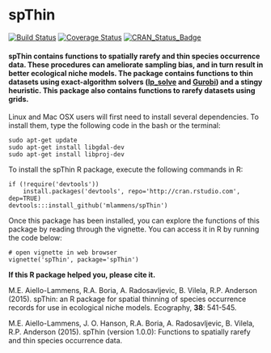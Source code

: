 spThin
============

[![Build Status](https://travis-ci.org/paleo13/spThin.svg?branch=master)](https://travis-ci.org/paleo13/spThin)
[![Coverage Status](https://codecov.io/github/paleo13/spThin/coverage.svg?branch=master)](https://codecov.io/github/paleo13/spThin?branch=master)
[![CRAN_Status_Badge](http://www.r-pkg.org/badges/version/spThin)](http://cran.r-project.org/package=spThin)

#### spThin contains functions to spatially rarefy and thin species occurrence data. These procedures can ameliorate sampling bias, and in turn result in better ecological niche models. The package contains functions to thin datasets using exact-algorithm solvers ([lp_solve](http://lpsolve.sourceforge.net/) and [Gurobi](http://www.gurobi.com/)) and a stingy heuristic. This package also contains functions to rarefy datasets using grids.

Linux and Mac OSX users will first need to install several dependencies. To install them, type the following code in the bash or the terminal:

```
sudo apt-get update
sudo apt-get install libgdal-dev
sudo apt-get install libproj-dev
```

To install the spThin R package, execute the following commands in R:

```
if (!require('devtools'))
	install.packages('devtools', repo='http://cran.rstudio.com', dep=TRUE)
devtools:::install_github('mlammens/spThin')
```

Once this package has been installed, you can explore the functions of this package by reading through the vignette. You can access it in R by running the code below:

```
# open vignette in web browser
vignette('spThin', package='spThin')
```

**If this R package helped you, please cite it.**

M.E. Aiello-Lammens, R.A. Boria, A. Radosavljevic, B. Vilela, R.P. Anderson (2015). spThin: an R package for spatial thinning of species occurrence records for use in ecological niche models. Ecography, **38**: 541-545.

M.E. Aiello-Lammens, J. O. Hanson, R.A. Boria, A. Radosavljevic, B. Vilela, R.P. Anderson (2015). spThin (version 1.0.0): Functions to spatially rarefy and thin species occurrence data.